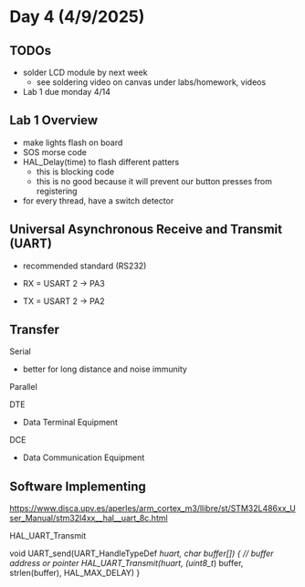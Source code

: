 # Day 4 (4/9/2025)

## TODOs

- solder LCD module by next week
  - see soldering video on canvas under labs/homework, videos
- Lab 1 due monday 4/14

## Lab 1 Overview

- make lights flash on board
- SOS morse code
- HAL_Delay(time) to flash different patters
  - this is blocking code
  - this is no good because it will prevent our button presses from registering
- for every thread, have a switch detector

## Universal Asynchronous Receive and Transmit (UART)

- recommended standard (RS232)

- RX = USART 2 -> PA3
- TX = USART 2 -> PA2

## Transfer

Serial
- better for long distance and noise immunity

Parallel


DTE
- Data Terminal Equipment

DCE
- Data Communication Equipment

## Software Implementing

https://www.disca.upv.es/aperles/arm_cortex_m3/llibre/st/STM32L486xx_User_Manual/stm32l4xx__hal__uart_8c.html

HAL_UART_Transmit

void UART_send(UART_HandleTypeDef *huart, char buffer[]) {
    // buffer address or pointer
    HAL_UART_Transmit(huart, (uint8_t*) buffer, strlen(buffer), HAL_MAX_DELAY)
}